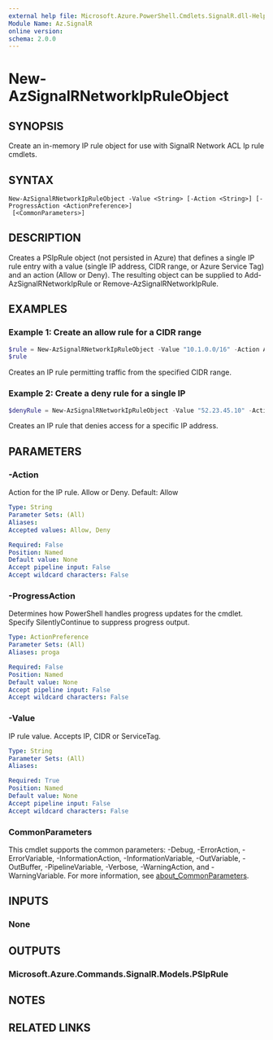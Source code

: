 ```yaml
---
external help file: Microsoft.Azure.PowerShell.Cmdlets.SignalR.dll-Help.xml
Module Name: Az.SignalR
online version:
schema: 2.0.0
---
```


# New-AzSignalRNetworkIpRuleObject

## SYNOPSIS
Create an in-memory IP rule object for use with SignalR Network ACL Ip rule cmdlets.

## SYNTAX

```
New-AzSignalRNetworkIpRuleObject -Value <String> [-Action <String>] [-ProgressAction <ActionPreference>]
 [<CommonParameters>]
```

## DESCRIPTION
Creates a PSIpRule object (not persisted in Azure) that defines a single IP rule entry with a value (single IP address, CIDR range, or Azure Service Tag) and an action (Allow or Deny). The resulting object can be supplied to Add-AzSignalRNetworkIpRule or Remove-AzSignalRNetworkIpRule.

## EXAMPLES

### Example 1: Create an allow rule for a CIDR range
```powershell
$rule = New-AzSignalRNetworkIpRuleObject -Value "10.1.0.0/16" -Action Allow
$rule
```
Creates an IP rule permitting traffic from the specified CIDR range.

### Example 2: Create a deny rule for a single IP
```powershell
$denyRule = New-AzSignalRNetworkIpRuleObject -Value "52.23.45.10" -Action Deny
```
Creates an IP rule that denies access for a specific IP address.

## PARAMETERS

### -Action
Action for the IP rule. Allow or Deny. Default: Allow

```yaml
Type: String
Parameter Sets: (All)
Aliases:
Accepted values: Allow, Deny

Required: False
Position: Named
Default value: None
Accept pipeline input: False
Accept wildcard characters: False
```

### -ProgressAction
Determines how PowerShell handles progress updates for the cmdlet. Specify SilentlyContinue to suppress progress output.

```yaml
Type: ActionPreference
Parameter Sets: (All)
Aliases: proga

Required: False
Position: Named
Default value: None
Accept pipeline input: False
Accept wildcard characters: False
```

### -Value
IP rule value. Accepts IP, CIDR or ServiceTag.

```yaml
Type: String
Parameter Sets: (All)
Aliases:

Required: True
Position: Named
Default value: None
Accept pipeline input: False
Accept wildcard characters: False
```

### CommonParameters
This cmdlet supports the common parameters: -Debug, -ErrorAction, -ErrorVariable, -InformationAction, -InformationVariable, -OutVariable, -OutBuffer, -PipelineVariable, -Verbose, -WarningAction, and -WarningVariable. For more information, see [about_CommonParameters](http://go.microsoft.com/fwlink/?LinkID=113216).

## INPUTS

### None

## OUTPUTS

### Microsoft.Azure.Commands.SignalR.Models.PSIpRule

## NOTES

## RELATED LINKS
